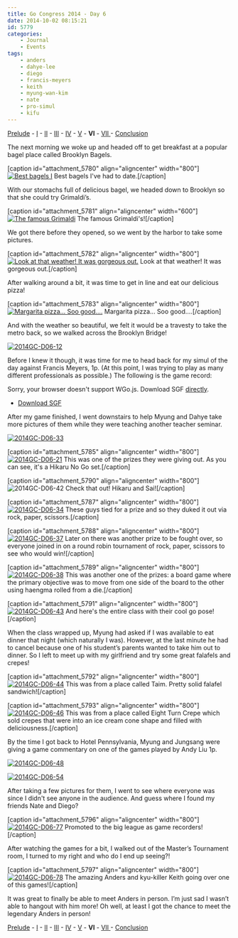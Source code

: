 ```yaml
---
title: Go Congress 2014 - Day 6
date: 2014-10-02 08:15:21
id: 5779
categories:
	- Journal
	- Events
tags:
	- anders
	- dahye-lee
	- diego
	- francis-meyers
	- keith
	- myung-wan-kim
	- nate
	- pro-simul
	- kifu
---
```


[Prelude](http://www.bengozen.com/go-congress-2014-prelude/ "Go Congress 2014 — Prelude") - [I](http://www.bengozen.com/go-congress-2014-day-1/ "Go Congress 2014 — Day 1") - [II](http://www.bengozen.com/go-congress-2014-day-2/ "Go Congress 2014 — Day 2") - [III](http://www.bengozen.com/go-congress-2014-day-3/ "Go Congress 2014 — Day 3") - [IV](http://www.bengozen.com/go-congress-2014-day-4/ "Go Congress 2014 — Day 4") - [V](http://www.bengozen.com/go-congress-2014-day-5/ "Go Congress 2014 — Day 5") - **VI** - [VII ](http://www.bengozen.com/go-congress-2014-day-7/ "Go Congress 2014 — Day 7")- [Conclusion](http://www.bengozen.com/go-congress-2014-conclusion/ "Go Congress 2014 — Conclusion")

The next morning we woke up and headed off to get breakfast at a popular bagel place called Brooklyn Bagels.

[caption id="attachment_5780" align="aligncenter" width="800"][![Best bagels I](http://www.bengozen.com/wp-content/uploads/2014/10/2014GC-D06-01.jpg)](http://www.bengozen.com/wp-content/uploads/2014/10/2014GC-D06-01.jpg) Best bagels I've had to date.[/caption]

<!--more-->

With our stomachs full of delicious bagel, we headed down to Brooklyn so that she could try Grimaldi’s.

[caption id="attachment_5781" align="aligncenter" width="600"][![The famous Grimaldi](http://www.bengozen.com/wp-content/uploads/2014/10/2014GC-D06-02.jpg)](http://www.bengozen.com/wp-content/uploads/2014/10/2014GC-D06-02.jpg) The famous Grimaldi's![/caption]

We got there before they opened, so we went by the harbor to take some pictures.

[caption id="attachment_5782" align="aligncenter" width="800"][![Look at that weather! It was gorgeous out.](http://www.bengozen.com/wp-content/uploads/2014/10/2014GC-D06-03.jpg)](http://www.bengozen.com/wp-content/uploads/2014/10/2014GC-D06-03.jpg) Look at that weather! It was gorgeous out.[/caption]

After walking around a bit, it was time to get in line and eat our delicious pizza!

[caption id="attachment_5783" align="aligncenter" width="800"][![Margarita pizza... Soo good....](http://www.bengozen.com/wp-content/uploads/2014/10/2014GC-D06-10.jpg)](http://www.bengozen.com/wp-content/uploads/2014/10/2014GC-D06-10.jpg) Margarita pizza... Soo good....[/caption]

And with the weather so beautiful, we felt it would be a travesty to take the metro back, so we walked across the Brooklyn Bridge!

[![2014GC-D06-12](http://www.bengozen.com/wp-content/uploads/2014/10/2014GC-D06-12.jpg)](http://www.bengozen.com/wp-content/uploads/2014/10/2014GC-D06-12.jpg)

Before I knew it though, it was time for me to head back for my simul of the day against Francis Meyers, 1p. (At this point, I was trying to play as many different professionals as possible.) The following is the game record:

<article>
	<section data-wgo="/kifu/2014/2014.08.15-US-Go-Congress-Francis-Meyers-1p.sgf" data-wgo-enablewheel="false" style="width: 100%">
	  <p>Sorry, your browser doesn't support WGo.js. Download SGF <a href="/kifu/2014/2014.08.15-US-Go-Congress-Francis-Meyers-1p.sgf">directly</a>.</p>
	</section>
	<div><ul><li><a href="/kifu/2014/2014.08.15-US-Go-Congress-Francis-Meyers-1p.sgf">Download SGF</a></li></ul></div>
</article>

After my game finished, I went downstairs to help Myung and Dahye take more pictures of them while they were teaching another teacher seminar.

[![2014GC-D06-33](http://www.bengozen.com/wp-content/uploads/2014/10/2014GC-D06-33.jpg)](http://www.bengozen.com/wp-content/uploads/2014/10/2014GC-D06-33.jpg)

[caption id="attachment_5785" align="aligncenter" width="800"][![2014GC-D06-21](http://www.bengozen.com/wp-content/uploads/2014/10/2014GC-D06-21.jpg)](http://www.bengozen.com/wp-content/uploads/2014/10/2014GC-D06-21.jpg) This was one of the prizes they were giving out. As you can see, it's a Hikaru No Go set.[/caption]

[caption id="attachment_5790" align="aligncenter" width="800"]![2014GC-D06-42](http://www.bengozen.com/wp-content/uploads/2014/10/2014GC-D06-42.jpg) Check that out! Hikaru and Sai![/caption]

[caption id="attachment_5787" align="aligncenter" width="800"][![2014GC-D06-34](http://www.bengozen.com/wp-content/uploads/2014/10/2014GC-D06-34.jpg)](http://www.bengozen.com/wp-content/uploads/2014/10/2014GC-D06-34.jpg) These guys tied for a prize and so they duked it out via rock, paper, scissors.[/caption]

[caption id="attachment_5788" align="aligncenter" width="800"][![2014GC-D06-37](http://www.bengozen.com/wp-content/uploads/2014/10/2014GC-D06-37.jpg)](http://www.bengozen.com/wp-content/uploads/2014/10/2014GC-D06-37.jpg) Later on there was another prize to be fought over, so everyone joined in on a round robin tournament of rock, paper, scissors to see who would win![/caption]

[caption id="attachment_5789" align="aligncenter" width="800"][![2014GC-D06-38](http://www.bengozen.com/wp-content/uploads/2014/10/2014GC-D06-38.jpg)](http://www.bengozen.com/wp-content/uploads/2014/10/2014GC-D06-38.jpg) This was another one of the prizes: a board game where the primary objective was to move from one side of the board to the other using haengma rolled from a die.[/caption]

[caption id="attachment_5791" align="aligncenter" width="800"][![2014GC-D06-43](http://www.bengozen.com/wp-content/uploads/2014/10/2014GC-D06-43.jpg)](http://www.bengozen.com/wp-content/uploads/2014/10/2014GC-D06-43.jpg) And here's the entire class with their cool go pose![/caption]

When the class wrapped up, Myung had asked if I was available to eat dinner that night (which naturally I was). However, at the last minute he had to cancel because one of his student’s parents wanted to take him out to dinner. So I left to meet up with my girlfriend and try some great falafels and crepes!

[caption id="attachment_5792" align="aligncenter" width="800"][![2014GC-D06-44](http://www.bengozen.com/wp-content/uploads/2014/10/2014GC-D06-44.jpg)](http://www.bengozen.com/wp-content/uploads/2014/10/2014GC-D06-44.jpg) This was from a place called Taim. Pretty solid falafel sandwich![/caption]

[caption id="attachment_5793" align="aligncenter" width="800"][![2014GC-D06-46](http://www.bengozen.com/wp-content/uploads/2014/10/2014GC-D06-46.jpg)](http://www.bengozen.com/wp-content/uploads/2014/10/2014GC-D06-46.jpg) This was from a place called Eight Turn Crepe which sold crepes that were into an ice cream cone shape and filled with deliciousness.[/caption]

By the time I got back to Hotel Pennsylvania, Myung and Jungsang were giving a game commentary on one of the games played by Andy Liu 1p.

[![2014GC-D06-48](http://www.bengozen.com/wp-content/uploads/2014/10/2014GC-D06-48.jpg)](http://www.bengozen.com/wp-content/uploads/2014/10/2014GC-D06-48.jpg)

[![2014GC-D06-54](http://www.bengozen.com/wp-content/uploads/2014/10/2014GC-D06-54.jpg)](http://www.bengozen.com/wp-content/uploads/2014/10/2014GC-D06-54.jpg)

After taking a few pictures for them, I went to see where everyone was since I didn't see anyone in the audience. And guess where I found my friends Nate and Diego?

[caption id="attachment_5796" align="aligncenter" width="800"][![2014GC-D06-77](http://www.bengozen.com/wp-content/uploads/2014/10/2014GC-D06-77.jpg)](http://www.bengozen.com/wp-content/uploads/2014/10/2014GC-D06-77.jpg) Promoted to the big league as game recorders![/caption]

After watching the games for a bit, I walked out of the Master’s Tournament room, I turned to my right and who do I end up seeing?!

[caption id="attachment_5797" align="aligncenter" width="800"][![2014GC-D06-78](http://www.bengozen.com/wp-content/uploads/2014/10/2014GC-D06-78.jpg)](http://www.bengozen.com/wp-content/uploads/2014/10/2014GC-D06-78.jpg) The amazing Anders and kyu-killer Keith going over one of this games![/caption]

It was great to finally be able to meet Anders in person. I’m just sad I wasn’t able to hangout with him more! Oh well, at least I got the chance to meet the legendary Anders in person!

[Prelude](http://www.bengozen.com/go-congress-2014-prelude/ "Go Congress 2014 — Prelude") - [I](http://www.bengozen.com/go-congress-2014-day-1/ "Go Congress 2014 — Day 1") - [II](http://www.bengozen.com/go-congress-2014-day-2/ "Go Congress 2014 — Day 2") - [III](http://www.bengozen.com/go-congress-2014-day-3/ "Go Congress 2014 — Day 3") - [IV](http://www.bengozen.com/go-congress-2014-day-4/ "Go Congress 2014 — Day 4") - [V](http://www.bengozen.com/go-congress-2014-day-5/ "Go Congress 2014 — Day 5") - **VI** - [VII ](http://www.bengozen.com/go-congress-2014-day-7/ "Go Congress 2014 — Day 7")- [Conclusion](http://www.bengozen.com/go-congress-2014-conclusion/ "Go Congress 2014 — Conclusion")